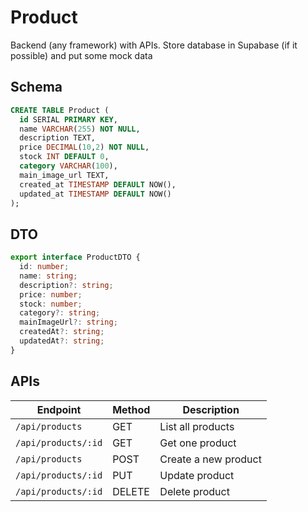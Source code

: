 # Product
Backend (any framework) with APIs. Store database in Supabase (if it possible) and put some mock data

## Schema

```sql
CREATE TABLE Product (
  id SERIAL PRIMARY KEY,
  name VARCHAR(255) NOT NULL,
  description TEXT,
  price DECIMAL(10,2) NOT NULL,
  stock INT DEFAULT 0,
  category VARCHAR(100),
  main_image_url TEXT,
  created_at TIMESTAMP DEFAULT NOW(),
  updated_at TIMESTAMP DEFAULT NOW()
);
```

## DTO

```ts
export interface ProductDTO {
  id: number;
  name: string;
  description?: string;
  price: number;
  stock: number;
  category?: string;
  mainImageUrl?: string;
  createdAt?: string;
  updatedAt?: string;
}
```

## APIs

|Endpoint|Method|Description|
|---|---|---|
|`/api/products`|GET|List all products|
|`/api/products/:id`|GET|Get one product|
|`/api/products`|POST|Create a new product|
|`/api/products/:id`|PUT|Update product|
|`/api/products/:id`|DELETE|Delete product|
